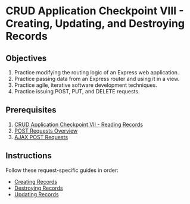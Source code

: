 # CRUD Application Checkpoint VIII - Creating, Updating, and Destroying Records

## Objectives

  1. Practice modifying the routing logic of an Express web application.
  2. Practice passing data from an Express router and using it in a view.
  3. Practice agile, iterative software development techniques.
  4. Practice issuing POST, PUT, and DELETE requests.

## Prerequisites

  1. [CRUD Application Checkpoint VII - Reading Records](/projects/crud-application/checkpoints/app-receiving-data/checkpoint.md)
  2. [POST Requests Overview](/notes/computer-networks/http-request-methods.md#post)
  3. [AJAX POST Requests](/notes/javascript/ajax.md#post)

## Instructions

Follow these request-specific guides in order:

  + [Creating Records](creating-records.md)
  + [Destroying Records](destroying-records.md)
  + [Updating Records](updating-records.md)
